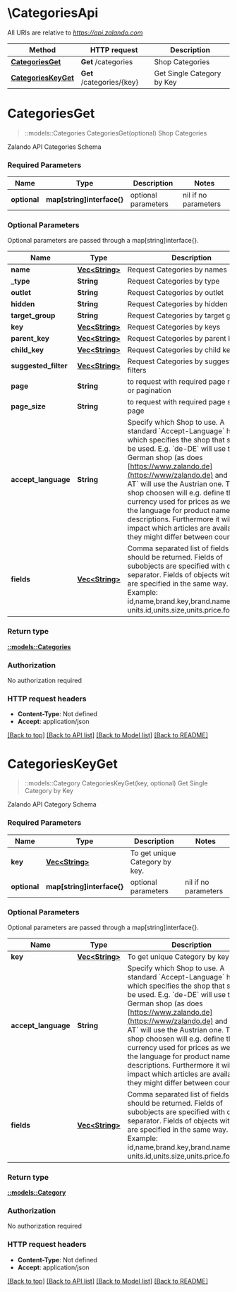 # \CategoriesApi

All URIs are relative to *https://api.zalando.com*

Method | HTTP request | Description
------------- | ------------- | -------------
[**CategoriesGet**](CategoriesApi.md#CategoriesGet) | **Get** /categories | Shop Categories
[**CategoriesKeyGet**](CategoriesApi.md#CategoriesKeyGet) | **Get** /categories/{key} | Get Single Category by Key


# **CategoriesGet**
> ::models::Categories CategoriesGet(optional)
Shop Categories

Zalando API Categories Schema

### Required Parameters

Name | Type | Description  | Notes
------------- | ------------- | ------------- | -------------
 **optional** | **map[string]interface{}** | optional parameters | nil if no parameters

### Optional Parameters
Optional parameters are passed through a map[string]interface{}.

Name | Type | Description  | Notes
------------- | ------------- | ------------- | -------------
 **name** | [**Vec&lt;String&gt;**](String.md)| Request Categories by names | 
 **_type** | **String**| Request Categories by type | 
 **outlet** | **String**| Request Categories by outlet | 
 **hidden** | **String**| Request Categories by hidden | 
 **target_group** | **String**| Request Categories by target group | 
 **key** | [**Vec&lt;String&gt;**](String.md)| Request Categories by keys | 
 **parent_key** | [**Vec&lt;String&gt;**](String.md)| Request Categories by parent keys | 
 **child_key** | [**Vec&lt;String&gt;**](String.md)| Request Categories by child keys | 
 **suggested_filter** | [**Vec&lt;String&gt;**](String.md)| Request Categories by suggested filters | 
 **page** | **String**| to request with required page number or pagination | 
 **page_size** | **String**| to request with required page size in a page | 
 **accept_language** | **String**| Specify which Shop to use.  A standard &#x60;Accept-Language&#x60; header which specifies the shop that should be used. E.g. &#x60;de-DE&#x60; will use the German shop (as does [https://www.zalando.de](https://www/zalando.de) and &#x60;de-AT&#x60; will use the Austrian one.  The shop choosen will e.g. define the currency used for prices as well as the language for product names and descriptions. Furthermore it will impact which articles are available as they might differ between countries. | 
 **fields** | [**Vec&lt;String&gt;**](String.md)| Comma separated list of fields that should be returned. Fields of subobjects are specified with dots as separator. Fields of objects within lists are specified in the same way.  Example: id,name,brand.key,brand.name, units.id,units.size,units.price.formatted | 

### Return type

[**::models::Categories**](Categories.md)

### Authorization

No authorization required

### HTTP request headers

 - **Content-Type**: Not defined
 - **Accept**: application/json

[[Back to top]](#) [[Back to API list]](../README.md#documentation-for-api-endpoints) [[Back to Model list]](../README.md#documentation-for-models) [[Back to README]](../README.md)

# **CategoriesKeyGet**
> ::models::Category CategoriesKeyGet(key, optional)
Get Single Category by Key

Zalando API Category Schema

### Required Parameters

Name | Type | Description  | Notes
------------- | ------------- | ------------- | -------------
  **key** | [**Vec&lt;String&gt;**](String.md)| To get unique Category by key. | 
 **optional** | **map[string]interface{}** | optional parameters | nil if no parameters

### Optional Parameters
Optional parameters are passed through a map[string]interface{}.

Name | Type | Description  | Notes
------------- | ------------- | ------------- | -------------
 **key** | [**Vec&lt;String&gt;**](String.md)| To get unique Category by key. | 
 **accept_language** | **String**| Specify which Shop to use.  A standard &#x60;Accept-Language&#x60; header which specifies the shop that should be used. E.g. &#x60;de-DE&#x60; will use the German shop (as does [https://www.zalando.de](https://www/zalando.de) and &#x60;de-AT&#x60; will use the Austrian one.  The shop choosen will e.g. define the currency used for prices as well as the language for product names and descriptions. Furthermore it will impact which articles are available as they might differ between countries. | 
 **fields** | [**Vec&lt;String&gt;**](String.md)| Comma separated list of fields that should be returned. Fields of subobjects are specified with dots as separator. Fields of objects within lists are specified in the same way.  Example: id,name,brand.key,brand.name, units.id,units.size,units.price.formatted | 

### Return type

[**::models::Category**](Category.md)

### Authorization

No authorization required

### HTTP request headers

 - **Content-Type**: Not defined
 - **Accept**: application/json

[[Back to top]](#) [[Back to API list]](../README.md#documentation-for-api-endpoints) [[Back to Model list]](../README.md#documentation-for-models) [[Back to README]](../README.md)

